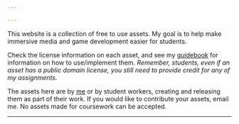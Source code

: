 ```yaml
---

---
```


This website is a collection of free to use assets. My goal is to help make immersive media and game development easier for students.  

Check the license information on each asset, and see my [guidebook](https://guidebook.hdyar.com) for information on how to use/implement them. *Remember, students, even if an asset has a public domain license, you still need to provide credit for any of my assignments.*

The assets here are by [me](http://hdyar.com) or by student workers, creating and releasing them as part of their work. If you would like to contribute your assets, email me. No assets made for coursework can be accepted.

---



